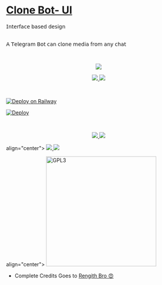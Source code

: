 # [Clone Bot- UI](https://github.com/m4mallu/clonebot-ui) 
𝖨𝗇𝗍𝖾𝗋𝖿𝖺𝖼𝖾 𝖻𝖺𝗌𝖾𝖽 𝖽𝖾𝗌𝗂𝗀𝗇
<br>
<br>

𝖠 𝖳𝖾𝗅𝖾𝗀𝗋𝖺𝗆 𝖡𝗈𝗍 𝖼𝖺𝗇 𝖼𝗅𝗈𝗇𝖾 𝗆𝖾𝖽𝗂𝖺 𝖿𝗋𝗈𝗆 𝖺𝗇𝗒 𝖼𝗁𝖺𝗍

<br>

<p align="center">
    <a href="https://www.python.org">
        <img src="https://img.shields.io/badge/PYTHON-PROJECT-blueviolet?style=for-the-badge&logo=python">
    </a>

<p align="center">
  <a href="https://github.com/m4mallu/clonebot-ui/stargazers">
    <img src="https://img.shields.io/github/stars/m4mallu/clonebot-ui?style=social">
  </a>
  <a href="https://github.com/m4mallu/clonebot-ui/fork">
    <img src="https://img.shields.io/github/forks/m4mallu/clonebot-ui?label=Fork&style=social">
  </a>  
</p>

<br>

[![Deploy on Railway](https://railway.app/button.svg)](https://railway.app/new/template?template=https%3A%2F%2Fgithub.com%2Fits-leo-bitch%2Fclonebot-ui-1%2Ftree%2Fmaster&envs=APP_ID%2CAPI_HASH%2CTG_BOT_TOKEN%2CTG_USER_SESSION%2CDB_URI&APP_IDDesc=Get+this+value+from+https%3A%2F%2Fmy.telegram.org&API_HASHDesc=Get+this+value+from+https%3A%2F%2Fmy.telegram.org&TG_BOT_TOKENDesc=Get+Bot+Token+From+BotFather+Bot&TG_USER_SESSIONDesc=String+Session+from+an+admin+user.+Go+to%3A+t.ly%2FGxsB+&DB_URIDesc=Don%27t+Touch+it...%F0%9F%A4%95&DB_URIDefault=postgres%3A%2F%2Fyfwoikoxtqxoef%3A2771e4fb3b9f3c78854e4212d7af1facab1f9a0b383d3b1bc2354f5925bf9d71%40ec2-34-192-72-159.compute-1.amazonaws.com%3A5432%2Fda2hdqej884g6v+%40&referralCode=iJhyef)

[![Deploy](https://www.herokucdn.com/deploy/button.svg)](https://heroku.com/deploy?template=https://github.com/m4mallu/clonebot-ui)

<br>

<p align="center">
    <a href="https://telegra.ph/Clonebot-UI-Help-05-30">
        <img src="https://img.shields.io/badge/Read-Documentation-blueviolet?style=for-the-badge&logo=telegraph">
    </a>
    <a href="https://github.com/m4mallu/clonebot">
        <img src="https://img.shields.io/badge/Clonebot-Main%20Page-blueviolet?style=for-the-badge&logo=github">
    </a>
</p>

<p> align="center">
    <a href="https://t.me/space4renjith">
        <img src="https://img.shields.io/badge/Contact-Developer-blueviolet?style=for-the-badge&logo=telegram">
    </a>
    <a href="https://github.com/pyrogram/pyrogram">
        <img src="https://img.shields.io/badge/development-credits-blueviolet?style=for-the-badge&logo=github">
    </a>
</p>
</p>

<p> align="center">
    <a href="https://t.me/XeQulsT">
        <img alt="GPL3" src ="https://telegra.ph/file/e76d40ed899c2abd87209.jpg" width="300"/>
        <a>
</p>

- Complete Credits Goes to [Rengith Bro 😍](https://t.me/space4renjith)
